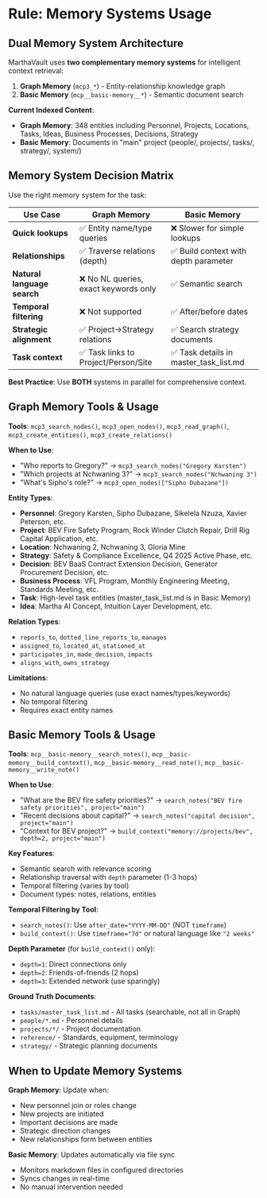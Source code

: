 # Rule: Memory Systems Usage

## Dual Memory System Architecture

MarthaVault uses **two complementary memory systems** for intelligent context retrieval:

1. **Graph Memory** (`mcp3_*`) - Entity-relationship knowledge graph
2. **Basic Memory** (`mcp__basic-memory__*`) - Semantic document search

**Current Indexed Content**:
- **Graph Memory**: 348 entities including Personnel, Projects, Locations, Tasks, Ideas, Business Processes, Decisions, Strategy
- **Basic Memory**: Documents in "main" project (people/, projects/, tasks/, strategy/, system/)

## Memory System Decision Matrix

Use the right memory system for the task:

| Use Case | Graph Memory | Basic Memory |
|----------|--------------|--------------|
| **Quick lookups** | ✅ Entity name/type queries | ❌ Slower for simple lookups |
| **Relationships** | ✅ Traverse relations (depth) | ✅ Build context with depth parameter |
| **Natural language search** | ❌ No NL queries, exact keywords only | ✅ Semantic search |
| **Temporal filtering** | ❌ Not supported | ✅ After/before dates |
| **Strategic alignment** | ✅ Project→Strategy relations | ✅ Search strategy documents |
| **Task context** | ✅ Task links to Project/Person/Site | ✅ Task details in master_task_list.md |

**Best Practice**: Use **BOTH** systems in parallel for comprehensive context.

## Graph Memory Tools & Usage

**Tools**: `mcp3_search_nodes()`, `mcp3_open_nodes()`, `mcp3_read_graph()`, `mcp3_create_entities()`, `mcp3_create_relations()`

**When to Use**:
- "Who reports to Gregory?" → `mcp3_search_nodes("Gregory Karsten")`
- "Which projects at Nchwaning 3?" → `mcp3_search_nodes("Nchwaning 3")`
- "What's Sipho's role?" → `mcp3_open_nodes(["Sipho Dubazane"])`

**Entity Types**:
- **Personnel**: Gregory Karsten, Sipho Dubazane, Sikelela Nzuza, Xavier Peterson, etc.
- **Project**: BEV Fire Safety Program, Rock Winder Clutch Repair, Drill Rig Capital Application, etc.
- **Location**: Nchwaning 2, Nchwaning 3, Gloria Mine
- **Strategy**: Safety & Compliance Excellence, Q4 2025 Active Phase, etc.
- **Decision**: BEV BaaS Contract Extension Decision, Generator Procurement Decision, etc.
- **Business Process**: VFL Program, Monthly Engineering Meeting, Standards Meeting, etc.
- **Task**: High-level task entities (master_task_list.md is in Basic Memory)
- **Idea**: Martha AI Concept, Intuition Layer Development, etc.

**Relation Types**:
- `reports_to`, `dotted_line_reports_to`, `manages`
- `assigned_to`, `located_at`, `stationed_at`
- `participates_in`, `made_decision`, `impacts`
- `aligns_with`, `owns_strategy`

**Limitations**:
- No natural language queries (use exact names/types/keywords)
- No temporal filtering
- Requires exact entity names

## Basic Memory Tools & Usage

**Tools**: `mcp__basic-memory__search_notes()`, `mcp__basic-memory__build_context()`, `mcp__basic-memory__read_note()`, `mcp__basic-memory__write_note()`

**When to Use**:
- "What are the BEV fire safety priorities?" → `search_notes("BEV fire safety priorities", project="main")`
- "Recent decisions about capital?" → `search_notes("capital decision", project="main")`
- "Context for BEV project?" → `build_context("memory://projects/bev", depth=2, project="main")`

**Key Features**:
- Semantic search with relevance scoring
- Relationship traversal with `depth` parameter (1-3 hops)
- Temporal filtering (varies by tool)
- Document types: notes, relations, entities

**Temporal Filtering by Tool**:
- `search_notes()`: Use `after_date="YYYY-MM-DD"` (NOT `timeframe`)
- `build_context()`: Use `timeframe="7d"` or natural language like `"2 weeks"`

**Depth Parameter** (for `build_context()` only):
- `depth=1`: Direct connections only
- `depth=2`: Friends-of-friends (2 hops)
- `depth=3`: Extended network (use sparingly)

**Ground Truth Documents**:
- `tasks/master_task_list.md` - All tasks (searchable, not all in Graph)
- `people/*.md` - Personnel details
- `projects/*/` - Project documentation
- `reference/` - Standards, equipment, terminology
- `strategy/` - Strategic planning documents

## When to Update Memory Systems

**Graph Memory**: Update when:
- New personnel join or roles change
- New projects are initiated
- Important decisions are made
- Strategic direction changes
- New relationships form between entities

**Basic Memory**: Updates automatically via file sync
- Monitors markdown files in configured directories
- Syncs changes in real-time
- No manual intervention needed
